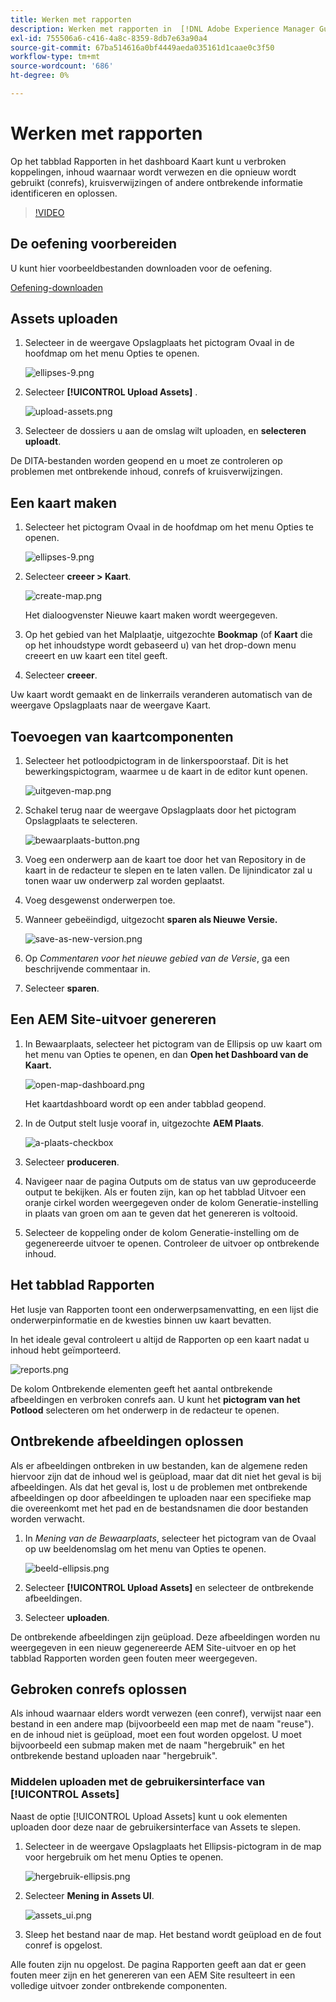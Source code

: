 ```yaml
---
title: Werken met rapporten
description: Werken met rapporten in  [!DNL Adobe Experience Manager Guides]
exl-id: 755506a6-c416-4a8c-8359-8db7e63a90a4
source-git-commit: 67ba514616a0bf4449aeda035161d1caae0c3f50
workflow-type: tm+mt
source-wordcount: '686'
ht-degree: 0%

---
```


# Werken met rapporten

Op het tabblad Rapporten in het dashboard Kaart kunt u verbroken koppelingen, inhoud waarnaar wordt verwezen en die opnieuw wordt gebruikt (conrefs), kruisverwijzingen of andere ontbrekende informatie identificeren en oplossen.

>[!VIDEO](https://video.tv.adobe.com/v/339039?quality=12&learn=on)

## De oefening voorbereiden

U kunt hier voorbeeldbestanden downloaden voor de oefening.

[Oefening-downloaden](assets/exercises/working-with-reports.zip)

## Assets uploaden

1. Selecteer in de weergave Opslagplaats het pictogram Ovaal in de hoofdmap om het menu Opties te openen.

   ![ ellipses-9.png ](images/ellipses-9.png)

1. Selecteer **[!UICONTROL Upload Assets]** .

   ![ upload-assets.png ](images/upload-assets.png)

1. Selecteer de dossiers u aan de omslag wilt uploaden, en **selecteren uploadt**.

De DITA-bestanden worden geopend en u moet ze controleren op problemen met ontbrekende inhoud, conrefs of kruisverwijzingen.

## Een kaart maken

1. Selecteer het pictogram Ovaal in de hoofdmap om het menu Opties te openen.

   ![ ellipses-9.png ](images/ellipses-9.png)

1. Selecteer **creeer > Kaart**.

   ![ create-map.png ](images/create-map.png)

   Het dialoogvenster Nieuwe kaart maken wordt weergegeven.

1. Op het gebied van het Malplaatje, uitgezochte **Bookmap** (of **Kaart** die op het inhoudstype wordt gebaseerd u) van het drop-down menu creeert en uw kaart een titel geeft.

1. Selecteer **creeer**.

Uw kaart wordt gemaakt en de linkerrails veranderen automatisch van de weergave Opslagplaats naar de weergave Kaart.

## Toevoegen van kaartcomponenten

1. Selecteer het potloodpictogram in de linkerspoorstaaf.
Dit is het bewerkingspictogram, waarmee u de kaart in de editor kunt openen.

   ![ uitgeven-map.png ](images/edit-map.png)

1. Schakel terug naar de weergave Opslagplaats door het pictogram Opslagplaats te selecteren.

   ![ bewaarplaats-button.png ](images/repository-button.png)

1. Voeg een onderwerp aan de kaart toe door het van Repository in de kaart in de redacteur te slepen en te laten vallen.
De lijnindicator zal u tonen waar uw onderwerp zal worden geplaatst.

1. Voeg desgewenst onderwerpen toe.

1. Wanneer gebeëindigd, uitgezocht **sparen als Nieuwe Versie.**

   ![ save-as-new-version.png ](images/save-as-new-version.png)

1. Op *Commentaren voor het nieuwe gebied van de Versie*, ga een beschrijvende commentaar in.

1. Selecteer **sparen**.

## Een AEM Site-uitvoer genereren

1. In Bewaarplaats, selecteer het pictogram van de Ellipsis op uw kaart om het menu van Opties te openen, en dan **Open het Dashboard van de Kaart.**

   ![ open-map-dashboard.png ](images/open-map-dashboard.png)

   Het kaartdashboard wordt op een ander tabblad geopend.
1. In de Output stelt lusje vooraf in, uitgezochte **AEM Plaats**.

   ![ a-plaats-checkbox ](images/aem-site-checkbox.png)

1. Selecteer **produceren**.

1. Navigeer naar de pagina Outputs om de status van uw geproduceerde output te bekijken.
Als er fouten zijn, kan op het tabblad Uitvoer een oranje cirkel worden weergegeven onder de kolom Generatie-instelling in plaats van groen om aan te geven dat het genereren is voltooid.

1. Selecteer de koppeling onder de kolom Generatie-instelling om de gegenereerde uitvoer te openen.
Controleer de uitvoer op ontbrekende inhoud.

## Het tabblad Rapporten

Het lusje van Rapporten toont een onderwerpsamenvatting, en een lijst die onderwerpinformatie en de kwesties binnen uw kaart bevatten.

In het ideale geval controleert u altijd de Rapporten op een kaart nadat u inhoud hebt geïmporteerd.

![ reports.png ](images/reports.png)

De kolom Ontbrekende elementen geeft het aantal ontbrekende afbeeldingen en verbroken conrefs aan. U kunt het **pictogram van het Potlood** selecteren om het onderwerp in de redacteur te openen.

## Ontbrekende afbeeldingen oplossen

Als er afbeeldingen ontbreken in uw bestanden, kan de algemene reden hiervoor zijn dat de inhoud wel is geüpload, maar dat dit niet het geval is bij afbeeldingen. Als dat het geval is, lost u de problemen met ontbrekende afbeeldingen op door afbeeldingen te uploaden naar een specifieke map die overeenkomt met het pad en de bestandsnamen die door bestanden worden verwacht.

1. In *Mening van de Bewaarplaats*, selecteer het pictogram van de Ovaal op uw beeldenomslag om het menu van Opties te openen.

   ![ beeld-ellipsis.png ](images/image-ellipsis.png)

1. Selecteer **[!UICONTROL Upload Assets]** en selecteer de ontbrekende afbeeldingen.

1. Selecteer **uploaden**.

De ontbrekende afbeeldingen zijn geüpload. Deze afbeeldingen worden nu weergegeven in een nieuw gegenereerde AEM Site-uitvoer en op het tabblad Rapporten worden geen fouten meer weergegeven.

## Gebroken conrefs oplossen

Als inhoud waarnaar elders wordt verwezen (een conref), verwijst naar een bestand in een andere map (bijvoorbeeld een map met de naam &quot;reuse&quot;). en de inhoud niet is geüpload, moet een fout worden opgelost. U moet bijvoorbeeld een submap maken met de naam &quot;hergebruik&quot; en het ontbrekende bestand uploaden naar &quot;hergebruik&quot;.

### Middelen uploaden met de gebruikersinterface van [!UICONTROL Assets]

Naast de optie [!UICONTROL Upload Assets] kunt u ook elementen uploaden door deze naar de gebruikersinterface van Assets te slepen.

1. Selecteer in de weergave Opslagplaats het Ellipsis-pictogram in de map voor hergebruik om het menu Opties te openen.

   ![ hergebruik-ellipsis.png ](images/reuse-ellipsis.png)

1. Selecteer **Mening in Assets UI**.

   ![ assets_ui.png ](images/assets_ui.png)

1. Sleep het bestand naar de map.
Het bestand wordt geüpload en de fout conref is opgelost.

Alle fouten zijn nu opgelost. De pagina Rapporten geeft aan dat er geen fouten meer zijn en het genereren van een AEM Site resulteert in een volledige uitvoer zonder ontbrekende componenten.
